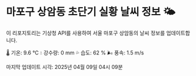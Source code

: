 
# 마포구 상암동 초단기 실황 날씨 정보 🌤️

이 리포지토리는 기상청 API를 사용하여 서울 마포구 상암동의 날씨 정보를 업데이트합니다. 

🌡️ 기온: 9.6 ℃
💧 강수량: 0 mm
💦 습도: 62 %
🌬️ 풍속: 1.5 m/s

마지막 업데이트 시각: 2025년 04월 09일 04시 09분    
